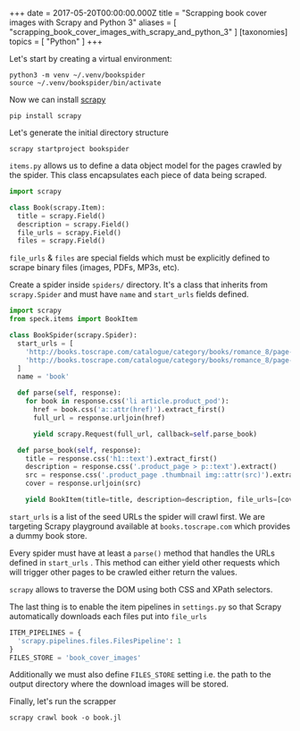 +++
date = 2017-05-20T00:00:00.000Z
title = "Scrapping book cover images with Scrapy and Python 3"
aliases = [
  "scrapping_book_cover_images_with_scrapy_and_python_3"
]
[taxonomies]
topics = [ "Python" ]
+++

Let's start by creating a virtual environment:

```
python3 -m venv ~/.venv/bookspider
source ~/.venv/bookspider/bin/activate
```

Now we can install [scrapy](https://scrapy.org/)

```
pip install scrapy
```

Let's generate the initial directory structure

```
scrapy startproject bookspider
```

`items.py`  allows us to define a data object model for the pages crawled by the spider. This class encapsulates each piece of data being scraped.

```py
import scrapy

class Book(scrapy.Item):
  title = scrapy.Field()
  description = scrapy.Field()
  file_urls = scrapy.Field()
  files = scrapy.Field()
```

`file_urls`  & `files` are special fields which must be explicitly defined to scrape binary files (images, PDFs, MP3s, etc).

Create a spider inside `spiders/` directory. It's a class that inherits from `scrapy.Spider` and must have `name` and `start_urls` fields defined.

```py
import scrapy
from speck.items import BookItem

class BookSpider(scrapy.Spider):
  start_urls = [
    'http://books.toscrape.com/catalogue/category/books/romance_8/page-1.html',
    'http://books.toscrape.com/catalogue/category/books/romance_8/page-2.html'
  ]
  name = 'book'

  def parse(self, response):
    for book in response.css('li article.product_pod'):
      href = book.css('a::attr(href)').extract_first()
      full_url = response.urljoin(href)

      yield scrapy.Request(full_url, callback=self.parse_book)

  def parse_book(self, response):
    title = response.css('h1::text').extract_first()
    description = response.css('.product_page > p::text').extract()
    src = response.css('.product_page .thumbnail img::attr(src)').extract_first()
    cover = response.urljoin(src)

    yield BookItem(title=title, description=description, file_urls=[cover])
```

`start_urls` is a list of the seed URLs the spider will crawl first.  We are targeting Scrapy playground available at `books.toscrape.com` which provides a dummy book store.

Every  spider must have at least a `parse()`  method that handles the URLs defined in `start_urls` . This method can either yield other requests which will trigger other pages to be crawled either return the values.

`scrapy` allows to traverse the DOM using both CSS and XPath selectors.

The last thing is to enable the item pipelines in `settings.py` so that Scrapy automatically downloads each files put into `file_urls`

```py
ITEM_PIPELINES = {
  'scrapy.pipelines.files.FilesPipeline': 1
}
FILES_STORE = 'book_cover_images'
```

Additionally we must also define `FILES_STORE` setting i.e. the path to the output directory where the download images will be stored.

Finally, let's run the scrapper

```
scrapy crawl book -o book.jl
```



